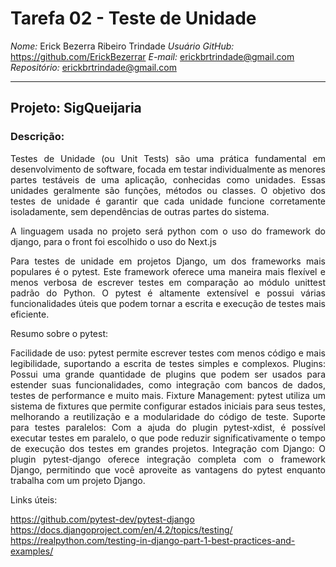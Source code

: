 # Tarefa 02 - Teste de Unidade

*Nome:* Erick Bezerra Ribeiro Trindade
*Usuário GitHub:* https://github.com/ErickBezerrar 
*E-mail:* erickbrtrindade@gmail.com
*Repositório:* [erickbrtrindade@gmail.com](https://github.com/melquetrindade/sigQueijaria)

---

## Projeto: SigQueijaria

### Descrição:

<div style="text-align: justify">
Testes de Unidade (ou Unit Tests) são uma prática fundamental em desenvolvimento de software, focada em testar individualmente as menores partes testáveis de uma aplicação, conhecidas como unidades. Essas unidades geralmente são funções, métodos ou classes. O objetivo dos testes de unidade é garantir que cada unidade funcione corretamente isoladamente, sem dependências de outras partes do sistema.

A linguagem usada no projeto será python com o uso do framework do django, para o front foi escolhido o uso do Next.js

Para testes de unidade em projetos Django, um dos frameworks mais populares é o pytest. Este framework oferece uma maneira mais flexível e menos verbosa de escrever testes em comparação ao módulo unittest padrão do Python. O pytest é altamente extensível e possui várias funcionalidades úteis que podem tornar a escrita e execução de testes mais eficiente.

Resumo sobre o pytest:

Facilidade de uso: pytest permite escrever testes com menos código e mais legibilidade, suportando a escrita de testes simples e complexos.
Plugins: Possui uma grande quantidade de plugins que podem ser usados para estender suas funcionalidades, como integração com bancos de dados, testes de performance e muito mais.
Fixture Management: pytest utiliza um sistema de fixtures que permite configurar estados iniciais para seus testes, melhorando a reutilização e a modularidade do código de teste.
Suporte para testes paralelos: Com a ajuda do plugin pytest-xdist, é possível executar testes em paralelo, o que pode reduzir significativamente o tempo de execução dos testes em grandes projetos.
Integração com Django: O plugin pytest-django oferece integração completa com o framework Django, permitindo que você aproveite as vantagens do pytest enquanto trabalha com um projeto Django.

Links úteis:

https://github.com/pytest-dev/pytest-django
https://docs.djangoproject.com/en/4.2/topics/testing/
https://realpython.com/testing-in-django-part-1-best-practices-and-examples/

</div>